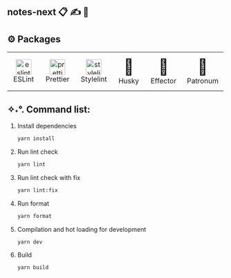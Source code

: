 ## notes-next 📋 ✍️ 🚀

## ⚙️ Packages

<table style="max-width: 500px">
   <tr>
      <td align="center" width="110" height="90">
         <img src="https://brandeps.com/icon-download/E/Eslint-icon-vector-02.svg" width="36" height="36" alt="eslint" />
         <br>
         ESLint
      </td>
      <td align="center" width="110" height="90">
         <img src="https://brandeps.com/icon-download/P/Prettier-icon-vector-02.svg" width="36" height="36" alt="prettier" />
         <br>
         Prettier
      </td>
      <td align="center" width="110" height="90">
         <img src="https://stylelint.io/img/favicon.svg" width="36" height="36" alt="stylelint" />
         <br>
         Stylelint
      </td>
      <td align="center" width="110" height="90">
         <div style="font-size: 36px;">🐶</div>
         <div">Husky</div>
      </td>
      <td align="center" width="110" height="90">
         <div style="font-size: 36px;">🐶</div>
         <div">Effector</div>
      </td>
      <td align="center" width="110" height="90">
         <div style="font-size: 36px;">🐶</div>
         <div">Patronum</div>
      </td>
   </tr> 
</table>

## ✧˖°. Command list:

1. Install dependencies

   ```bash
   yarn install
   ```

2. Run lint check

   ```bash
   yarn lint
   ```

3. Run lint check with fix

   ```bash
   yarn lint:fix
   ```

4. Run format

   ```bash
   yarn format
   ```

5. Compilation and hot loading for development

   ```bash
   yarn dev
   ```

6. Build

   ```bash
   yarn build
   ```
